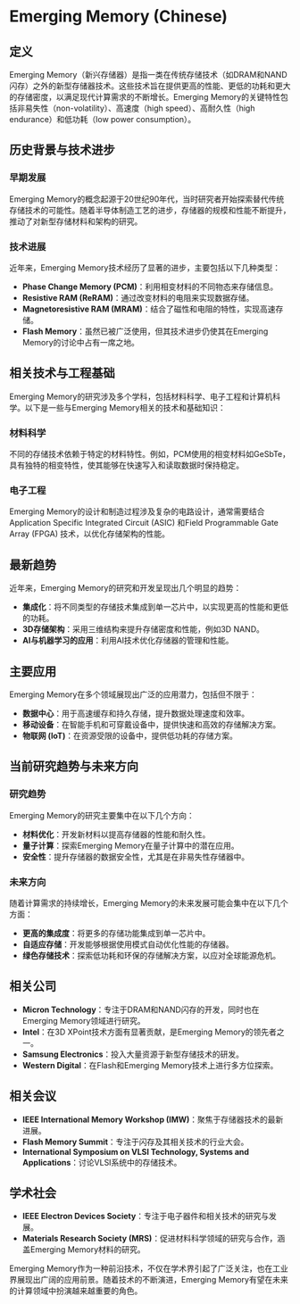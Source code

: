 # Emerging Memory (Chinese)

## 定义

Emerging Memory（新兴存储器）是指一类在传统存储技术（如DRAM和NAND闪存）之外的新型存储器技术。这些技术旨在提供更高的性能、更低的功耗和更大的存储密度，以满足现代计算需求的不断增长。Emerging Memory的关键特性包括非易失性（non-volatility）、高速度（high speed）、高耐久性（high endurance）和低功耗（low power consumption）。

## 历史背景与技术进步

### 早期发展

Emerging Memory的概念起源于20世纪90年代，当时研究者开始探索替代传统存储技术的可能性。随着半导体制造工艺的进步，存储器的规模和性能不断提升，推动了对新型存储材料和架构的研究。

### 技术进展

近年来，Emerging Memory技术经历了显著的进步，主要包括以下几种类型：

- **Phase Change Memory (PCM)**：利用相变材料的不同物态来存储信息。
- **Resistive RAM (ReRAM)**：通过改变材料的电阻来实现数据存储。
- **Magnetoresistive RAM (MRAM)**：结合了磁性和电阻的特性，实现高速存储。
- **Flash Memory**：虽然已被广泛使用，但其技术进步仍使其在Emerging Memory的讨论中占有一席之地。

## 相关技术与工程基础

Emerging Memory的研究涉及多个学科，包括材料科学、电子工程和计算机科学。以下是一些与Emerging Memory相关的技术和基础知识：

### 材料科学

不同的存储技术依赖于特定的材料特性。例如，PCM使用的相变材料如GeSbTe，具有独特的相变特性，使其能够在快速写入和读取数据时保持稳定。

### 电子工程

Emerging Memory的设计和制造过程涉及复杂的电路设计，通常需要结合Application Specific Integrated Circuit (ASIC) 和Field Programmable Gate Array (FPGA) 技术，以优化存储架构的性能。

## 最新趋势

近年来，Emerging Memory的研究和开发呈现出几个明显的趋势：

- **集成化**：将不同类型的存储技术集成到单一芯片中，以实现更高的性能和更低的功耗。
- **3D存储架构**：采用三维结构来提升存储密度和性能，例如3D NAND。
- **AI与机器学习的应用**：利用AI技术优化存储器的管理和性能。

## 主要应用

Emerging Memory在多个领域展现出广泛的应用潜力，包括但不限于：

- **数据中心**：用于高速缓存和持久存储，提升数据处理速度和效率。
- **移动设备**：在智能手机和可穿戴设备中，提供快速和高效的存储解决方案。
- **物联网 (IoT)**：在资源受限的设备中，提供低功耗的存储方案。

## 当前研究趋势与未来方向

### 研究趋势

Emerging Memory的研究主要集中在以下几个方向：

- **材料优化**：开发新材料以提高存储器的性能和耐久性。
- **量子计算**：探索Emerging Memory在量子计算中的潜在应用。
- **安全性**：提升存储器的数据安全性，尤其是在非易失性存储器中。

### 未来方向

随着计算需求的持续增长，Emerging Memory的未来发展可能会集中在以下几个方面：

- **更高的集成度**：将更多的存储功能集成到单一芯片中。
- **自适应存储**：开发能够根据使用模式自动优化性能的存储器。
- **绿色存储技术**：探索低功耗和环保的存储解决方案，以应对全球能源危机。

## 相关公司

- **Micron Technology**：专注于DRAM和NAND闪存的开发，同时也在Emerging Memory领域进行研究。
- **Intel**：在3D XPoint技术方面有显著贡献，是Emerging Memory的领先者之一。
- **Samsung Electronics**：投入大量资源于新型存储技术的研发。
- **Western Digital**：在Flash和Emerging Memory技术上进行多方位探索。

## 相关会议

- **IEEE International Memory Workshop (IMW)**：聚焦于存储器技术的最新进展。
- **Flash Memory Summit**：专注于闪存及其相关技术的行业大会。
- **International Symposium on VLSI Technology, Systems and Applications**：讨论VLSI系统中的存储技术。

## 学术社会

- **IEEE Electron Devices Society**：专注于电子器件和相关技术的研究与发展。
- **Materials Research Society (MRS)**：促进材料科学领域的研究与合作，涵盖Emerging Memory材料的研究。

Emerging Memory作为一种前沿技术，不仅在学术界引起了广泛关注，也在工业界展现出广阔的应用前景。随着技术的不断演进，Emerging Memory有望在未来的计算领域中扮演越来越重要的角色。